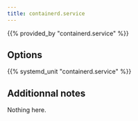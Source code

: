 ```yaml
---
title: containerd.service
---
```


{{% provided_by "containerd.service" %}}

## Options

{{% systemd_unit "containerd.service" %}}

## Additionnal notes

Nothing here.